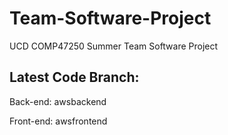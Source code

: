 # Team-Software-Project

UCD COMP47250 Summer Team Software Project

## Latest Code Branch:
Back-end: awsbackend

Front-end: awsfrontend


